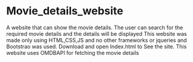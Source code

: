 # Movie_details_website
A website that can show the  movie details. The user can search for the required movie details and the details will be displayed
This website was made only using HTML,CSS,JS and no other frameworks or jqueries and Bootstrao was used.
Download and open Index.html to See the site. 
This website uses OMDBAPI for fetching the movie details
